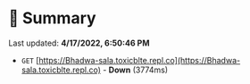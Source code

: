 # 📖 Summary
Last updated: **4/17/2022, 6:50:46 PM**

- `GET` [https://Bhadwa-sala.toxicblte.repl.co](https://Bhadwa-sala.toxicblte.repl.co) - **Down** (3774ms)
